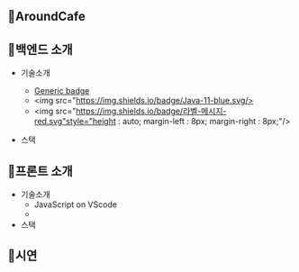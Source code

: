 ## 💙AroundCafe


## 💙백엔드 소개
 * 기술소개
   - [Generic badge](https://img.shields.io/badge/version-0.0.1-critical.svg)
   - <img src="https://img.shields.io/badge/Java-11-blue.svg/>
   - <img src="https://img.shields.io/badge/라벨-메시지-red.svg"style="height : auto; margin-left : 8px; margin-right : 8px;"/>

 * 스택
## 💙프론트 소개
 * 기술소개
   - JavaScript on VScode
   - 
 * 스택
## 💙시연
